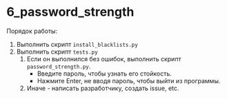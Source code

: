 # 6_password_strength

Порядок работы:

1. Выполнить скрипт `install_blacklists.py`
2. Выполнить скрипт `tests.py`
    1. Если он выполнился без ошибок, выполнить скрипт `password_strength.py`.
        - Введите пароль, чтобы узнать его стойкость.
        - Нажмите Enter, не вводя пароль, чтобы выйти из программы.
    2. Иначе - написать разработчику, создать issue, etc.
